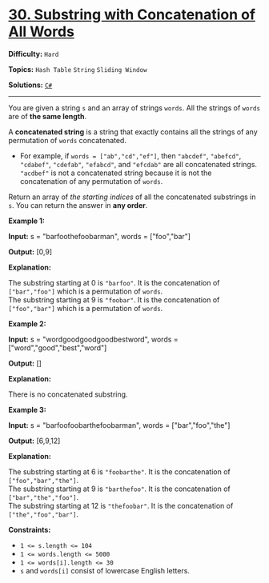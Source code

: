 # [30. Substring with Concatenation of All Words](https://leetcode.com/problems/substring-with-concatenation-of-all-words/)

**Difficulty:** `Hard`

**Topics:** `Hash Table` `String` `Sliding Window`

**Solutions:** [`C#`](../../src/csharp/challenges/Problems/SubstringWithConcatenationOfAllWords.cs)

---

You are given a string `s` and an array of strings `words`. All the strings of `words` are of **the same length**.

A **concatenated string** is a string that exactly contains all the strings of any permutation of `words` concatenated.

* For example, if `words = ["ab","cd","ef"]`, then `"abcdef"`, `"abefcd"`, `"cdabef"`, `"cdefab"`, `"efabcd"`, and `"efcdab"` are all concatenated strings. `"acdbef"` is not a concatenated string because it is not the concatenation of any permutation of `words`.

Return an array of *the starting indices* of all the concatenated substrings in `s`. You can return the answer in **any order**.

**Example 1:**

**Input:** s = "barfoothefoobarman", words = ["foo","bar"]

**Output:** [0,9]

**Explanation:**

The substring starting at 0 is `"barfoo"`. It is the concatenation of `["bar","foo"]` which is a permutation of `words`.  
The substring starting at 9 is `"foobar"`. It is the concatenation of `["foo","bar"]` which is a permutation of `words`.

**Example 2:**

**Input:** s = "wordgoodgoodgoodbestword", words = ["word","good","best","word"]

**Output:** []

**Explanation:**

There is no concatenated substring.

**Example 3:**

**Input:** s = "barfoofoobarthefoobarman", words = ["bar","foo","the"]

**Output:** [6,9,12]

**Explanation:**

The substring starting at 6 is `"foobarthe"`. It is the concatenation of `["foo","bar","the"]`.  
The substring starting at 9 is `"barthefoo"`. It is the concatenation of `["bar","the","foo"]`.  
The substring starting at 12 is `"thefoobar"`. It is the concatenation of `["the","foo","bar"]`.

**Constraints:**

* `1 <= s.length <= 104`
* `1 <= words.length <= 5000`
* `1 <= words[i].length <= 30`
* `s` and `words[i]` consist of lowercase English letters.